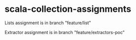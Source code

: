 # scala-collection-assignments

Lists assignment is in branch "feature/list"

Extractor assignment is in branch "feature/extractors-poc"
